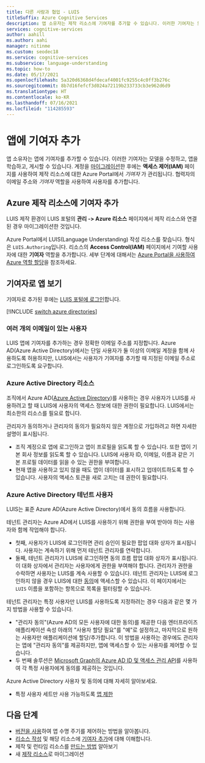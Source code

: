 ```yaml
---
title: 다른 사람과 협업 - LUIS
titleSuffix: Azure Cognitive Services
description: 앱 소유자는 제작 리소스에 기여자를 추가할 수 있습니다. 이러한 기여자는 모델을 수정하고, 앱을 학습하고, 게시할 수 있습니다.
services: cognitive-services
author: aahill
ms.author: aahi
manager: nitinme
ms.custom: seodec18
ms.service: cognitive-services
ms.subservice: language-understanding
ms.topic: how-to
ms.date: 05/17/2021
ms.openlocfilehash: 5a320d6368d4fdecaf4001fc9255c4c0ff3b276c
ms.sourcegitcommit: 8b7d16fefcf3d024a72119b233733cb3e962d6d9
ms.translationtype: HT
ms.contentlocale: ko-KR
ms.lasthandoff: 07/16/2021
ms.locfileid: "114285593"
---
```

# <a name="add-contributors-to-your-app"></a>앱에 기여자 추가

앱 소유자는 앱에 기여자를 추가할 수 있습니다. 이러한 기여자는 모델을 수정하고, 앱을 학습하고, 게시할 수 있습니다. 계정을 [마이그레이션](luis-migration-authoring.md)한 후에는 **액세스 제어(IAM)** 페이지를 사용하여 제작 리소스에 대한 Azure Portal에서 _기여자_ 가 관리됩니다. 협력자의 이메일 주소와 _기여자_ 역할을 사용하여 사용자를 추가합니다.

## <a name="add-contributor-to-azure-authoring-resource"></a>Azure 제작 리소스에 기여자 추가

LUIS 제작 환경이 LUIS 포털의 **관리 -> Azure 리소스** 페이지에서 제작 리소스와 연결된 경우 마이그레이션한 것입니다.

Azure Portal에서 LUIS(Language Understanding) 작성 리소스를 찾습니다. 형식은 `LUIS.Authoring`입니다. 리소스의 **Access Control(IAM)** 페이지에서 기여할 사용자에 대한 **기여자** 역할을 추가합니다. 세부 단계에 대해서는 [Azure Portal을 사용하여 Azure 역할 할당](../../role-based-access-control/role-assignments-portal.md)을 참조하세요.

## <a name="view-the-app-as-a-contributor"></a>기여자로 앱 보기

기여자로 추가된 후에는 [LUIS 포털에 로그인](sign-in-luis-portal.md)합니다.

[!INCLUDE [switch azure directories](includes/switch-azure-directories.md)]

### <a name="users-with-multiple-emails"></a>여러 개의 이메일이 있는 사용자

LUIS 앱에 기여자를 추가하는 경우 정확한 이메일 주소를 지정합니다. Azure AD(Azure Active Directory)에서는 단일 사용자가 둘 이상의 이메일 계정을 함께 사용하도록 허용하지만, LUIS에서는 사용자가 기여자를 추가할 때 지정된 이메일 주소로 로그인하도록 요구합니다.

<a name="owner-and-collaborators"></a>

### <a name="azure-active-directory-resources"></a>Azure Active Directory 리소스

조직에서 Azure AD([Azure Active Directory](../../active-directory/index.yml))를 사용하는 경우 사용자가 LUIS를 사용하려고 할 때 LUIS에 사용자의 액세스 정보에 대한 권한이 필요합니다. LUIS에서는 최소한의 리소스를 필요로 합니다.

관리자가 동의하거나 관리자의 동의가 필요하지 않은 계정으로 가입하려고 하면 자세한 설명이 표시됩니다.

* 조직 계정으로 앱에 로그인하고 앱이 프로필을 읽도록 할 수 있습니다. 또한 앱이 기본 회사 정보를 읽도록 할 수 있습니다. LUIS에 사용자 ID, 이메일, 이름과 같은 기본 프로필 데이터를 읽을 수 있는 권한을 부여합니다.
* 현재 앱을 사용하고 있지 않을 때도 앱이 데이터를 표시하고 업데이트하도록 할 수 있습니다. 사용자의 액세스 토큰을 새로 고치는 데 권한이 필요합니다.


### <a name="azure-active-directory-tenant-user"></a>Azure Active Directory 테넌트 사용자

LUIS는 표준 Azure AD(Azure Active Directory)에서 동의 흐름을 사용합니다.

테넌트 관리자는 Azure AD에서 LUIS를 사용하기 위해 권한을 부여 받아야 하는 사용자와 함께 작업해야 합니다.

* 첫째, 사용자가 LUIS에 로그인하면 관리 승인이 필요한 팝업 대화 상자가 표시됩니다. 사용자는 계속하기 위해 먼저 테넌트 관리자를 연락합니다.
* 둘째, 테넌트 관리자가 LUIS에 로그인하면 동의 흐름 팝업 대화 상자가 표시됩니다. 이 대화 상자에서 관리자는 사용자에게 권한을 부여해야 합니다. 관리자가 권한을 수락하면 사용자는 LUIS를 계속 사용할 수 있습니다. 테넌트 관리자는 LUIS에 로그인하지 않을 경우 LUIS에 대한 [동의](https://account.activedirectory.windowsazure.com/r#/applications)에 액세스할 수 있습니다. 이 페이지에서는 `LUIS` 이름을 포함하는 항목으로 목록을 필터링할 수 있습니다.

테넌트 관리자는 특정 사용자만 LUIS를 사용하도록 지정하려는 경우 다음과 같은 몇 가지 방법을 사용할 수 있습니다.
* "관리자 동의"(Azure AD의 모든 사용자에 대한 동의)를 제공한 다음 엔터프라이즈 애플리케이션 속성 아래의 "사용자 할당 필요"를 "예"로 설정하고, 마지막으로 원하는 사용자만 애플리케이션에 할당/추가합니다. 이 방법을 사용하는 경우에도 관리자는 앱에 "관리자 동의"를 제공하지만, 앱에 액세스할 수 있는 사용자를 제어할 수 있습니다.
* 두 번째 솔루션은 [Microsoft Graph의 Azure AD ID 및 액세스 관리 API](/graph/azuread-identity-access-management-concept-overview)를 사용하여 각 특정 사용자에게 동의를 제공하는 것입니다.

Azure Active Directory 사용자 및 동의에 대해 자세히 알아보세요.
* 특정 사용자 세트만 사용 가능하도록 [앱 제한](../../active-directory/develop/howto-restrict-your-app-to-a-set-of-users.md)

## <a name="next-steps"></a>다음 단계

* [버전을 사용](luis-how-to-manage-versions.md)하여 앱 수명 주기를 제어하는 방법을 알아봅니다.
* [리소스 작성](luis-how-to-azure-subscription.md) 및 해당 리소스에 [기여자 추가](luis-how-to-collaborate.md)에 대해 이해합니다.
* 제작 및 런타임 리소스를 [만드는 방법](luis-how-to-azure-subscription.md) 알아보기
* 새 [제작 리소스](luis-migration-authoring.md)로 마이그레이션